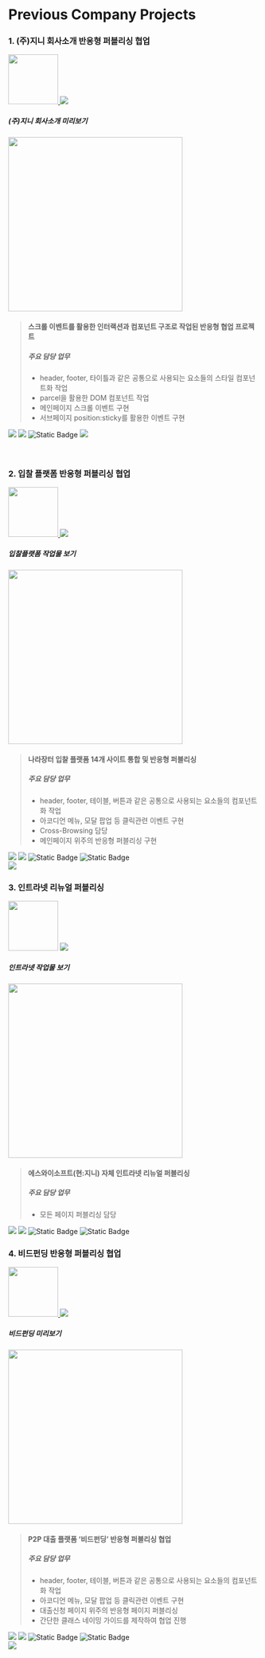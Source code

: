 # Previous Company Projects
### 1. (주)지니 회사소개 반응형 퍼블리싱 협업

<a href="http://newjini.co.kr/pages/index.html">
	<img src="https://github.com/yongZin/yongZin/blob/main/images/logo/jini-logo.png?raw=true" height="100" />
</a>

<img src="https://img.shields.io/badge/2022.06_~_2022.09-2c2b28.svg?style=for-the-badge" />

##### (주)지니 회사소개 미리보기
<img src="https://github.com/yongZin/yongZin/blob/main/images/gif/jini.gif?raw=true" height="350" />

> #### 스크롤 이벤트를 활용한 인터랙션과 컴포넌트 구조로 작업된 반응형 협업 프로젝트
> ##### 주요 담당 업무
> - header, footer, 타이틀과 같은 공통으로 사용되는 요소들의 스타일 컴포넌트화 작업
> - parcel을 활용한 DOM 컴포넌트 작업
> - 메인페이지 스크롤 이벤트 구현
> - 서브페이지 position:sticky를 활용한 이벤트 구현

<div>
	<img src="https://img.shields.io/badge/html5-E34F26.svg?style=for-the-badge&logo=html5&logoColor=white" />
	<img src="https://img.shields.io/badge/css3-1572B6.svg?style=for-the-badge&logo=css3&logoColor=white" />
	<img alt="Static Badge" src="https://img.shields.io/badge/Sass-CC6699?style=for-the-badge&logo=sass&logoColor=fff">
	<img src="https://img.shields.io/badge/javascript-F7DF1E.svg?style=for-the-badge&logo=javascript&logoColor=20232a" />
</div>

<br>
<br>

### 2. 입찰 플랫폼 반응형 퍼블리싱 협업

<a href="http://www.inbid.co.kr/#/main">
	<img src="https://github.com/yongZin/yongZin/blob/main/images/logo/consulting-logo.jpg?raw=true" height="100" />
</a>

<img src="https://img.shields.io/badge/2021.10_~_2022.05-2c2b28.svg?style=for-the-badge" />

##### 입찰플랫폼 작업물 보기
<img src="https://github.com/yongZin/yongZin/blob/main/images/gif/consulting.gif?raw=true" height="350" />

> #### 나라장터 입찰 플랫폼 14개 사이트 통합 및 반응형 퍼블리싱
> ##### 주요 담당 업무
> - header, footer, 테이블, 버튼과 같은 공통으로 사용되는 요소들의 컴포넌트화 작업
> - 아코디언 메뉴, 모달 팝업 등 클릭관련 이벤트 구현
> - Cross-Browsing 담당
> - 메인페이지 위주의 반응형 퍼블리싱 구현

<div>
	<img src="https://img.shields.io/badge/html5-E34F26.svg?style=for-the-badge&logo=html5&logoColor=white" />
	<img src="https://img.shields.io/badge/css3-1572B6.svg?style=for-the-badge&logo=css3&logoColor=white" />
	<img alt="Static Badge" src="https://img.shields.io/badge/Sass-CC6699?style=for-the-badge&logo=sass&logoColor=fff">
	<img alt="Static Badge" src="https://img.shields.io/badge/jquery-0769AD?style=for-the-badge&logo=jquery&logoColor=fff">
</div>

<img src="https://github.com/yongZin/yongZin/blob/main/images/accordian.png?raw=true" />


### 3. 인트라넷 리뉴얼 퍼블리싱

<img src="https://github.com/yongZin/yongZin/blob/main/images/logo/intranet-logo.jpg?raw=true" height="100" />

<img src="https://img.shields.io/badge/2021.07_~_2021.09-2c2b28.svg?style=for-the-badge" />

##### 인트라넷 작업물 보기
<img src="https://github.com/yongZin/yongZin/blob/main/images/gif/intranet.gif?raw=true" height="350" />

> #### 에스와이소프트(현:지니) 자체 인트라넷 리뉴얼 퍼블리싱
> ##### 주요 담당 업무
> - 모든 페이지 퍼블리싱 담당

<div>
	<img src="https://img.shields.io/badge/html5-E34F26.svg?style=for-the-badge&logo=html5&logoColor=white" />
	<img src="https://img.shields.io/badge/css3-1572B6.svg?style=for-the-badge&logo=css3&logoColor=white" />
	<img alt="Static Badge" src="https://img.shields.io/badge/Sass-CC6699?style=for-the-badge&logo=sass&logoColor=fff">
	<img alt="Static Badge" src="https://img.shields.io/badge/jquery-0769AD?style=for-the-badge&logo=jquery&logoColor=fff">
</div>

### 4. 비드펀딩 반응형 퍼블리싱 협업

<a href="https://www.bidfunding.co.kr/#/main">
	<img src="https://github.com/yongZin/yongZin/blob/main/images/logo/bidfunding-logo.png?raw=true" height="100" />
</a>

<img src="https://img.shields.io/badge/2020.10_~_2021.06-2c2b28.svg?style=for-the-badge" />

##### 비드펀딩 미리보기
<img src="https://github.com/yongZin/yongZin/blob/main/images/gif/bidfunding.gif?raw=true" height="350" />

> #### P2P 대출 플랫폼 ‘비드펀딩’ 반응형 퍼블리싱 협업
> ##### 주요 담당 업무
> - header, footer, 테이블, 버튼과 같은 공통으로 사용되는 요소들의 컴포넌트화 작업
> - 아코디언 메뉴, 모달 팝업 등 클릭관련 이벤트 구현
> - 대출신청 페이지 위주의 반응형 페이지 퍼블리싱
> - 간단한 클래스 네이밍 가이드를 제작하여 협업 진행

<div>
	<img src="https://img.shields.io/badge/html5-E34F26.svg?style=for-the-badge&logo=html5&logoColor=white" />
	<img src="https://img.shields.io/badge/css3-1572B6.svg?style=for-the-badge&logo=css3&logoColor=white" />
	<img alt="Static Badge" src="https://img.shields.io/badge/Sass-CC6699?style=for-the-badge&logo=sass&logoColor=fff">
	<img alt="Static Badge" src="https://img.shields.io/badge/jquery-0769AD?style=for-the-badge&logo=jquery&logoColor=fff">
</div>

<img src="https://github.com/yongZin/yongZin/blob/main/images/guide.png?raw=true" />
